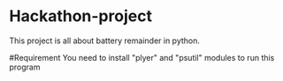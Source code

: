 # Hackathon-project
This project is all about battery remainder in python.

#Requirement
You need to install "plyer" and "psutil" modules to run this program
